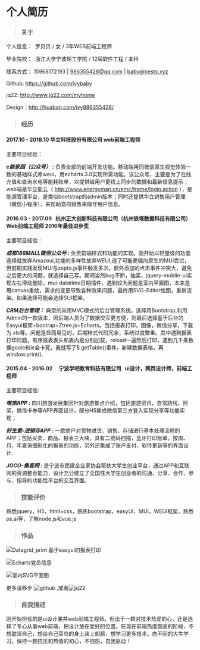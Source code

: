 # 个人简历

> ### 关于 

个人信息：  罗贝贝 / 女 / 3年WEB前端工程师


毕业院校：  浙江大学宁波理工学院 / 12届软件工程 / 本科


联系方式：  15968172193 | 986355428@qq.com | baby@bestx.xyz


Github:  https://github.com/ivybaby


jq22: http://www.jq22.com/myhome 


Design：http://huaban.com/ivy986355428/



> ### 经历
#### 2017.10 - 2018.10  华立科技股份有限公司    web前端工程师

主要项目经验：



***e能家园（公众号） :*** 负责全部的前端开发功能。移动端用同微信原生视觉体验一致的基础样式库weui，用echarts.3.0实现所需功能。该公众号，主要是为了在线充值和查询水电等能耗账单，以提供给用户更线上同步的数据和最新信息提示；web端是华立能云（ http://www.energyman.cn/emc/frame/login.action ），是能源管理平台，是类似bootstrap的admin版本；同时还提供华立销售用户管理（微信小程序），来帮助意向销售来操作用户信息。



#### 2016.03 - 2017.09   杭州正大创新科技有限公司（杭州铁塔数据科技有限公司）  Web前端工程师   2016年最佳进步奖

主要项目经验：


***成都186MALL微信公众号 :*** 负责前端样式和功能的实现。刚开始以轻量级的功能选择就放弃Amazeui,功能的多样性放弃WEUI,选了可能更偏向原生的MUI尝试，但前期实践发现MUI与zepto.js事件触发多次，额外添加的点击事件冲突大，避免之后更大的问题，就选择自己写。期间当然bug不断，抽奖，jquery-moblie-ui实现左右滑动删除，mui-datatime日期插件，遇到较大问题是室内平面图，本来是用canvas重绘，需求的变更导致各种效果问题，最终用SVG-Editor绘图，重新渲染。如果选择可能会选择SUI框架。


***CRM后台管理：*** 典型的采用MVC模式的后台管理系统。选择用Bootstrap,利用Admin的一款版本，因后端人员为了数据交互更方便，则最后选择基于后台的Easyui框架+bootrap+Ztree.js+Echarts。包括报表打印，图像，微信分享，下载为.xls等。问题是显而易见的，后期样式代码冗余，系统过度繁重。其中遇到报表打印问题，有序报表表头和表内是分别加载，reload一遍然后打印，遇到几千条数据goole和ie会卡死，我就写了$.getTable()事件，新建数据表格，再window.print().

#### 2015.04 - 2016.02     宁波学吧教育科技有限公司   ui设计，网页设计师，前端工程师 


主要项目经验:

***唯旅APP :*** 四川旅游发展集团针对旅游景点介绍，包括旅游资讯，自驾路线，摇奖，微信卡券等APP界面设计，部分H5集成微信第三方登入实现分享等功能实现；


***好生意-进销存APP :*** 一款商户对货物进货、销售、存储进行基本处理流程的APP；包括买卖、商品、报表三大块，具有二维码扫描，蓝牙打印账单，按周、月、年查询图形化的报表的功能，另外还集成了账户支付、软件更新等的界面设计. 

 
***JOCO-集客网 :*** 是宁波市民建企业家协会帮扶大学生创业平台，通过APP和互联网的资源整合能力，设计充分建立了全国性大学生创业者的沟通、分享、合作、参与、指导的功能性平台的交互界面。




> ### 技能评价  


熟悉jquery，H5，html+css，熟练bootstrap，easyUI，MUI，WEUI框架，熟悉ps,ai等，了解node.js和vue.js




> ### 作品

![Datagrid_print 基于easyui的报表打印](https://github.com/ivybaby/plug_ins/tree/master/datagrid_print)     


![Echarts党员信息](https://github.com/ivybaby/echarts/tree/master/echarMobile)  


![室内SVG平面图](https://github.com/ivybaby/canvas)


更多请移步 ![github](https://github.com/ivybaby) ,或者![jq22](http://www.jq22.com/myhome)



> ### 自我描述

刚开始担任的是ui设计兼并web前端工程师。但出于一颗对技术热爱的心，还是选择了专心从事web前端，把设计放在爱好的位置。在现在前端热度颇高的阶段，不想耽误自己，想给自己菜鸟的身上装上翅膀，想学习更多技术，向不同的大牛学习，保持一颗抗压和热情的初心，不抱怨，自我驱动！
